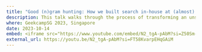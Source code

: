 ```yaml
---
title: "Good (n)gram hunting: How we built search in-house at (almost) zero cost"
description: This talk walks through the process of transforming an unstructured database of over 22 million entities into a text-searchable resource. We deep-dive concepts of indexing, (n)grams and tf-idf. And explore the insights from the successes, challenges and limitations of this technical project.
where: GeekcampSG 2023, Singapore
date: 2023-10-14
embed: <iframe src="https://www.youtube.com/embed/N2_tgA-pAbM?si=Z50Sm-E_9yOe5HaT" title="YouTube video player" frameborder="0" allow="accelerometer; autoplay; clipboard-write; encrypted-media; gyroscope; picture-in-picture" allowfullscreen></iframe>
external_url: https://youtu.be/N2_tgA-pAbM?si=FT58KvarpEHqGAiM
---
```

